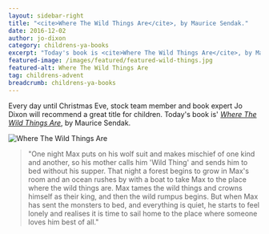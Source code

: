 ```yaml
---
layout: sidebar-right
title: "<cite>Where The Wild Things Are</cite>, by Maurice Sendak."
date: 2016-12-02
author: jo-dixon
category: childrens-ya-books
excerpt: "Today's book is <cite>Where The Wild Things Are</cite>, by Maurice Sendak."
featured-image: /images/featured/featured-wild-things.jpg
featured-alt: Where The Wild Things Are
tag: childrens-advent
breadcrumb: childrens-ya-books
---
```


Every day until Christmas Eve, stock team member and book expert Jo Dixon will recommend a great title for children. Today's book is' <a href="https://suffolk.spydus.co.uk/cgi-bin/spydus.exe/ENQ/OPAC/BIBENQ?BRN=216844"><cite>Where The Wild Things Are</cite></a>, by Maurice Sendak.

![Where The Wild Things Are](/images/featured-featured-wild-things.jpg)

> "One night Max puts on his wolf suit and makes mischief of one kind and another, so his mother calls him 'Wild Thing' and sends him to bed without his supper. That night a forest begins to grow in Max's room and an ocean rushes by with a boat to take Max to the place where the wild things are. Max tames the wild things and crowns himself as their king, and then the wild rumpus begins. But when Max has sent the monsters to bed, and everything is quiet, he starts to feel lonely and realises it is time to sail home to the place where someone loves him best of all."
